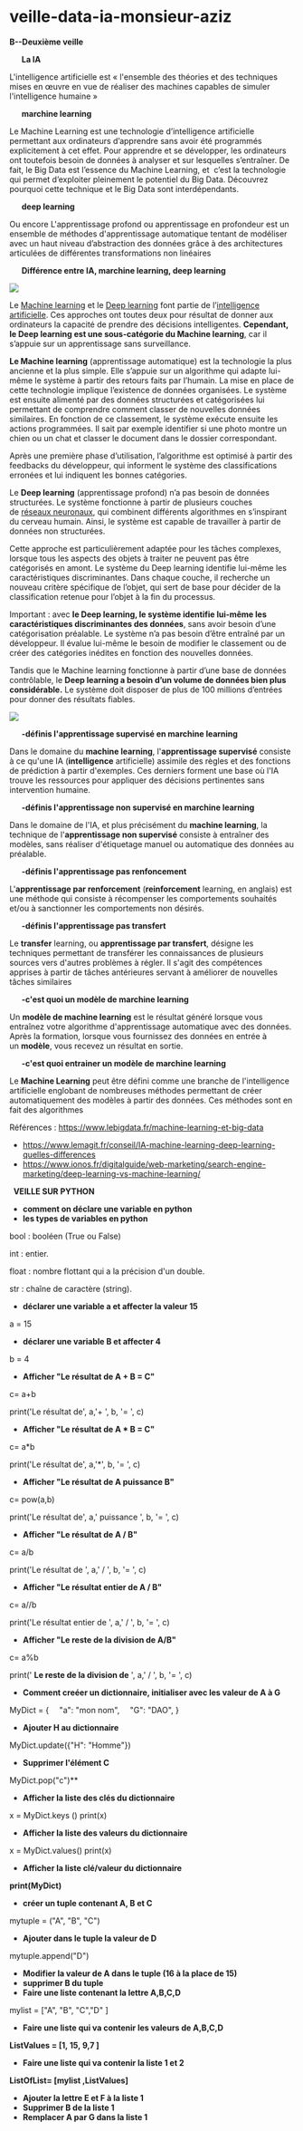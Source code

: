 # veille-data-ia-monsieur-aziz

**B--Deuxième veille**

`	`**La IA**

L'intelligence artificielle est « l'ensemble des théories et des techniques mises en œuvre en vue de réaliser des machines capables de simuler l'intelligence humaine »

`	`**marchine learning**

Le Machine Learning est une technologie d’intelligence artificielle permettant aux ordinateurs d’apprendre sans avoir été programmés explicitement à cet effet. Pour apprendre et se développer, les ordinateurs ont toutefois besoin de données à analyser et sur lesquelles s’entraîner. De fait, le Big Data est l’essence du Machine Learning, et  c’est la technologie qui permet d’exploiter pleinement le potentiel du Big Data. Découvrez pourquoi cette technique et le Big Data sont interdépendants.

`	`**deep learning**

Ou encore L'apprentissage profond ou apprentissage en profondeur est un ensemble de méthodes d'apprentissage automatique tentant de modéliser avec un haut niveau d’abstraction des données grâce à des architectures articulées de différentes transformations non linéaires

`	`**Différence entre IA, marchine learning, deep learning**

![](Aspose.Words.4d85e9cd-2623-41f6-b7b9-6fe4aa9a084e.001.png)

Le [Machine learning](https://www.ionos.fr/digitalguide/web-marketing/analyse-web/quest-ce-que-lapprentissage-automatique/ "Qu’est-ce que l’apprentissage automatique ?") et le [Deep learning](https://www.ionos.fr/digitalguide/web-marketing/search-engine-marketing/deep-learning/ "Deep Learning") font partie de l’[intelligence artificielle](https://www.ionos.fr/digitalguide/web-marketing/vendre-sur-internet/quest-ce-que-lintelligence-artificielle/ "Qu’est-ce que l’intelligence artificielle ?"). Ces approches ont toutes deux pour résultat de donner aux ordinateurs la capacité de prendre des décisions intelligentes. **Cependant, le Deep learning est une sous-catégorie du Machine learning**, car il s’appuie sur un apprentissage sans surveillance.

**Le Machine learning** (apprentissage automatique) est la technologie la plus ancienne et la plus simple. Elle s’appuie sur un algorithme qui adapte lui-même le système à partir des retours faits par l’humain. La mise en place de cette technologie implique l’existence de données organisées. Le système est ensuite alimenté par des données structurées et catégorisées lui permettant de comprendre comment classer de nouvelles données similaires. En fonction de ce classement, le système exécute ensuite les actions programmées. Il sait par exemple identifier si une photo montre un chien ou un chat et classer le document dans le dossier correspondant.

Après une première phase d’utilisation, l’algorithme est optimisé à partir des feedbacks du développeur, qui informent le système des classifications erronées et lui indiquent les bonnes catégories.

Le **Deep learning** (apprentissage profond) n’a pas besoin de données structurées. Le système fonctionne à partir de plusieurs couches de [réseaux neuronaux](https://www.ionos.fr/digitalguide/web-marketing/search-engine-marketing/quest-ce-quun-reseau-neuronal-artificiel/ "Qu’est-ce qu’un réseau neuronal artificiel ?"), qui combinent différents algorithmes en s’inspirant du cerveau humain. Ainsi, le système est capable de travailler à partir de données non structurées.

Cette approche est particulièrement adaptée pour les tâches complexes, lorsque tous les aspects des objets à traiter ne peuvent pas être catégorisés en amont. Le système du Deep learning identifie lui-même les caractéristiques discriminantes. Dans chaque couche, il recherche un nouveau critère spécifique de l’objet, qui sert de base pour décider de la classification retenue pour l’objet à la fin du processus.

Important : avec **le Deep learning, le système identifie lui-même les caractéristiques discriminantes des données**, sans avoir besoin d’une catégorisation préalable. Le système n’a pas besoin d’être entraîné par un développeur. Il évalue lui-même le besoin de modifier le classement ou de créer des catégories inédites en fonction des nouvelles données.

Tandis que le Machine learning fonctionne à partir d’une base de données contrôlable, le **Deep learning a besoin d’un volume de données bien plus considérable.** Le système doit disposer de plus de 100 millions d’entrées pour donner des résultats fiables.

![](Aspose.Words.4d85e9cd-2623-41f6-b7b9-6fe4aa9a084e.002.png)

`	`**-définis l'apprentissage supervisé en marchine learning**

Dans le domaine du **machine learning**, l'**apprentissage supervisé** consiste à ce qu'une IA (**intelligence** artificielle) assimile des règles et des fonctions de prédiction à partir d'exemples. Ces derniers forment une base où l'IA trouve les ressources pour appliquer des décisions pertinentes sans intervention humaine.

`	`**-définis l'apprentissage non supervisé en marchine learning**

Dans le domaine de l'IA, et plus précisément du **machine learning**, la technique de l'**apprentissage non supervisé** consiste à entraîner des modèles, sans réaliser d'étiquetage manuel ou automatique des données au préalable.

`	`**-définis l'apprentissage pas renfoncement**

L'**apprentissage par renforcement** (**reinforcement** learning, en anglais) est une méthode qui consiste à récompenser les comportements souhaités et/ou à sanctionner les comportements non désirés.

`	`**-définis l'apprentissage pas transfert**

Le **transfer** learning, ou **apprentissage par transfert**, désigne les techniques permettant de transférer les connaissances de plusieurs sources vers d'autres problèmes à régler. Il s'agit des compétences apprises à partir de tâches antérieures servant à améliorer de nouvelles tâches similaires

`	`**-c'est quoi un modèle de marchine learning**

Un **modèle de machine learning** est le résultat généré lorsque vous entraînez votre algorithme d'apprentissage automatique avec des données. Après la formation, lorsque vous fournissez des données en entrée à un **modèle**, vous recevez un résultat en sortie.

`	`**-c'est quoi entrainer un modèle de marchine learning**

Le **Machine Learning** peut être défini comme une branche de l'intelligence artificielle englobant de nombreuses méthodes permettant de créer automatiquement des modèles à partir des données. Ces méthodes sont en fait des algorithmes


Références : <https://www.lebigdata.fr/machine-learning-et-big-data>

- <https://www.lemagit.fr/conseil/IA-machine-learning-deep-learning-quelles-differences>
- <https://www.ionos.fr/digitalguide/web-marketing/search-engine-marketing/deep-learning-vs-machine-learning/>













` `**VEILLE SUR PYTHON**

- **comment on déclare une variable en python**
- **les types de variables en python**

bool : booléen (True ou False)

int : entier.

float : nombre flottant qui a la précision d'un double.

str : chaîne de caractère (string).

- **déclarer une variable a et affecter la valeur 15**

a = 15

- **déclarer une variable B et affecter 4**

b = 4

- **Afficher "Le résultat de A + B = C"**

c= a+b

print('Le résultat de', a,'+ ', b, '= ', c)

- **Afficher "Le résultat de A \* B = C"**

c= a\*b

print('Le résultat de', a,'\*', b, '= ', c)

- **Afficher "Le résultat de A puissance B"**

c= pow(a,b)

print('Le résultat de', a,' puissance ', b, '= ', c)

- **Afficher "Le résultat de A / B"**

c= a/b

print('Le résultat de ', a,' / ', b, '= ', c)

- **Afficher "Le résultat entier de A / B"**

c= a//b

print('Le résultat entier de ', a,' / ', b, '= ', c)

- **Afficher "Le reste de la division de A/B"**

c= a%b

print(' **Le reste de la division de** ', a,' / ', b, '= ', c)

- **Comment creéer un dictionnaire, initialiser avec les valeur de A à G**

MyDict = {
`  `"a": "mon nom",
`  `"G": "DAO",
}

- **Ajouter H au dictionnaire**

MyDict.update({"H": "Homme"})

- **Supprimer l'élément C**

MyDict.pop("c")** 

- **Afficher la liste des clés du dictionnaire**

x = MyDict.keys ()
print(x)

- **Afficher la liste des valeurs du dictionnaire**

x = MyDict.values()
print(x)

- **Afficher la liste clé/valeur du dictionnaire**

**print(MyDict)**

- **créer un tuple contenant A, B et C**

mytuple = ("A", "B", "C")

- **Ajouter dans le tuple la valeur de D**

mytuple.append("D")

- **Modifier la valeur de A dans le tuple (16 à la place de 15)**
- **supprimer B du tuple**
- **Faire une liste contenant la lettre A,B,C,D**

mylist = ["A", "B", "C","D" ]

- **Faire une liste qui va contenir les valeurs de A,B,C,D**

**ListValues = [1, 15, 9,7 ]**

- **Faire une liste qui va contenir la liste 1 et 2**

**ListOfList= [mylist ,ListValues]**

- **Ajouter la lettre E et F à la liste 1**
- **Supprimer B de la liste 1**
- **Remplacer A par G dans la liste 1**


